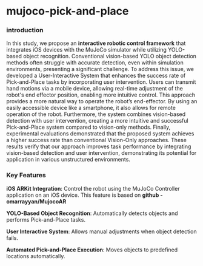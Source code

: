 # mujoco-pick-and-place

### introduction
In this study, we propose an **interactive robotic control framework** that integrates iOS devices with the MuJoCo simulator while utilizing YOLO-based object recognition. Conventional vision-based YOLO object detection methods often struggle with accurate detection, even within simulation environments, presenting a significant challenge. To address this issue, we developed a User-Interactive System that enhances the success rate of Pick-and-Place tasks by incorporating user intervention.
Users can transmit hand motions via a mobile device, allowing real-time adjustment of the robot's end effector position, enabling more intuitive control. This approach provides a more natural way to operate the robot’s end-effector. By using an easily accessible device like a smartphone, it also allows for remote operation of the robot. Furthermore, the system combines vision-based detection with user intervention, creating a more intuitive and successful Pick-and-Place system compared to vision-only methods. Finally, experimental evaluations demonstrated that the proposed system achieves a higher success rate than conventional Vision-Only approaches. These results verify that our approach improves task performance by integrating vision-based detection and user intervention, demonstrating its potential for application in various unstructured environments.

### Key Features
**iOS ARKit Integration**: Control the robot using the MuJoCo Controller application on an iOS device. This feature is based on **github - omarrayyan/MujocoAR**

**YOLO-Based Object Recognition**: Automatically detects objects and performs Pick-and-Place tasks.

**User Interactive System**: Allows manual adjustments when object detection fails.

**Automated Pick-and-Place Execution**: Moves objects to predefined locations automatically.
